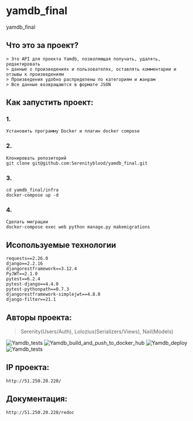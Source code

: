 # yamdb_final
yamdb_final

## Что это за проект?

```
> Это API для проекта Yamdb, позволяющая получать, удалять, редактировать
> данные о произведениях и пользователях, оставлять комментарии и отзывы к произведениям
> Произведения удобно распределены по категориям и жанрам
> Все данные возвращаются в формате JSON
```

## Как запустить проект:

### 1.
```
Установить программу Docker и плагин docker compose
```

### 2.
```
Клонировать репозиторий
git clone git@github.com:Serenityblood/yamdb_final.git
```

### 3.
```
cd yamdb_final/infra
docker-compose up -d
```

### 4.
```
Сделать миграции 
docker-compose exec web python manage.py makemigrations
```

## Исопользуемые технологии
```
requests==2.26.0
django==2.2.16
djangorestframework==3.12.4
PyJWT==2.1.0
pytest==6.2.4
pytest-django==4.4.0
pytest-pythonpath==0.7.3
djangorestframework-simplejwt==4.8.0
django-filter==21.1
```


## Авторы проекта:
> Serenity(Users/Auth), Lolozius(Serializers/Views), Nail(Models)

![Yamdb_tests](https://github.com/serenityblood/yamdb_final/workflows/tests/badge.svg)
![Yamdb_build_and_push_to_docker_hub](https://github.com/serenityblood/yamdb_final/workflows/build_and_push_to_docker_hub/badge.svg)
![Yamdb_deploy](https://github.com/serenityblood/yamdb_final/workflows/deploy/badge.svg)
![Yamdb_tests](https://github.com/serenityblood/yamdb_final/workflows/send_message/badge.svg)

## IP проекта:
```
http://51.250.20.220/
```

## Документация:
```
http://51.250.20.220/redoc
```